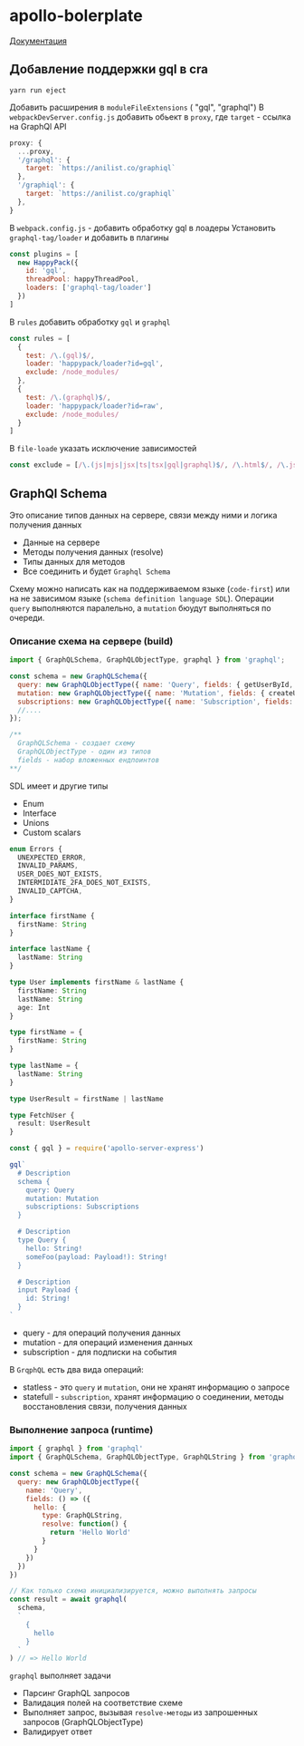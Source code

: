# apollo-bolerplate

[Документация](https://www.apollographql.com/)

## Добавление поддержки gql в cra

`yarn run eject`

Добавить расширения в `moduleFileExtensions` ( "gql", "graphql")
В `webpackDevServer.config.js` добавить обьект в `proxy`, где `target` - ссылка на GraphQl API

```js
proxy: {
  ...proxy,
  '/graphql': {
    target: `https://anilist.co/graphiql`
  },
  '/graphiql': {
    target: `https://anilist.co/graphiql`
  },
}
```

В `webpack.config.js` - добавить обработку gql в лоадеры
Установить `graphql-tag/loader` и добавить в плагины

```javascript
const plugins = [
  new HappyPack({
    id: 'gql',
    threadPool: happyThreadPool,
    loaders: ['graphql-tag/loader']
  })
]
```

В `rules` добавить обработку `gql` и `graphql`

```js
const rules = [
  {
    test: /\.(gql)$/,
    loader: 'happypack/loader?id=gql',
    exclude: /node_modules/
  },
  {
    test: /\.(graphql)$/,
    loader: 'happypack/loader?id=raw',
    exclude: /node_modules/
  }
]
```

В `file-loade` указать исключение зависимостей

```js
const exclude = [/\.(js|mjs|jsx|ts|tsx|gql|graphql)$/, /\.html$/, /\.json$/]
```

## GraphQl Schema

Это описание типов данных на сервере, связи между ними и логика получения данных

- Данные на сервере
- Методы получения данных (resolve)
- Типы данных для методов
- Все соединить и будет `Graphql Schema`

Схему можно написать как на поддерживаемом языке (`code-first`) или на не зависимом языке (`schema definition language SDL`). Операции `query` выполняются паралельно, а `mutation` бюудут выполняться по очереди.

### Описание схема на сервере (build)

```js
import { GraphQLSchema, GraphQLObjectType, graphql } from 'graphql';

const schema = new GraphQLSchema({
  query: new GraphQLObjectType({ name: 'Query', fields: { getUserById, findManyUsers } }),
  mutation: new GraphQLObjectType({ name: 'Mutation', fields: { createUser, removeLastUser } }),
  subscriptions: new GraphQLObjectType({ name: 'Subscription', fields: ... }),
  //....
});

/**
  GraphQLSchema - создает схему
  GraphQLObjectType - один из типов
  fields - набор вложенных ендпоинтов
**/
```

SDL имеет и другие типы

- Enum
- Interface
- Unions
- Custom scalars

```js
enum Errors {
  UNEXPECTED_ERROR,
  INVALID_PARAMS,
  USER_DOES_NOT_EXISTS,
  INTERMIDIATE_2FA_DOES_NOT_EXISTS,
  INVALID_CAPTCHA,
}
```

```ts
interface firstName {
  firstName: String
}

interface lastName {
  lastName: String
}

type User implements firstName & lastName {
  firstName: String
  lastName: String
  age: Int
}
```

```ts
type firstName = {
  firstName: String
}

type lastName = {
  lastName: String
}

type UserResult = firstName | lastName

type FetchUser {
  result: UserResult
}
```

```js
const { gql } = require('apollo-server-express')

gql`
  # Description
  schema {
    query: Query
    mutation: Mutation
    subscriptions: Subscriptions
  }

  # Description
  type Query {
    hello: String!
    someFoo(payload: Payload!): String!
  }

  # Description
  input Payload {
    id: String!
  }
`
```

- query - для операций получения данных
- mutation - для операций изменения данных
- subscription - для подписки на события

В `GrqphQL` есть два вида операций:

- statless - это `query` и `mutation`, они не хранят информацию о запросе
- statefull - `subscription`, хранят информацию о соединении, методы восстановления связи, получения данных

### Выполнение запроса (runtime)

```js
import { graphql } from 'graphql'
import { GraphQLSchema, GraphQLObjectType, GraphQLString } from 'graphql'

const schema = new GraphQLSchema({
  query: new GraphQLObjectType({
    name: 'Query',
    fields: () => ({
      hello: {
        type: GraphQLString,
        resolve: function() {
          return 'Hello World'
        }
      }
    })
  })
})

// Как только схема инициализируется, можно выполнять запросы
const result = await graphql(
  schema,
  `
    {
      hello
    }
  `
) // => Hello World
```

`graphql` выполняет задачи

- Парсинг GraphQL запросов
- Валидация полей на соответствие схеме
- Выполняет запрос, вызывая `resolve-методы` из запрошенных запросов (GraphQLObjectType)
- Валидирует ответ
